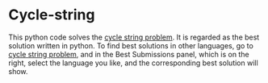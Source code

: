 # Cycle-string
This python code solves the [cycle string problem](https://www.hackerearth.com/problem/algorithm/cycle-string/). It is regarded as the best solution written in python. To find best solutions in other languages, go to [cycle string problem](https://www.hackerearth.com/problem/algorithm/cycle-string/), and in the Best Submissions panel, which is on the right, select the language you like, and the corresponding best solution will show.
